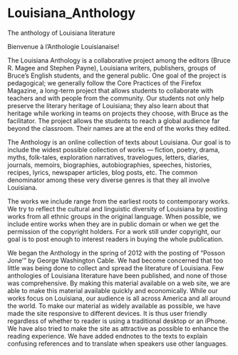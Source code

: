 # Louisiana_Anthology
The anthology of Louisiana literature

Bienvenue à l’Anthologie Louisianaise!

The Louisiana Anthology is a collaborative project among the editors (Bruce R. Magee and Stephen Payne), Louisiana writers, publishers, groups of Bruce’s English students, and the general public. One goal of the project is pedagogical; we generally follow the Core Practices of the Firefox Magazine, a long-term project that allows students to collaborate with teachers and with people from the community. Our students not only help preserve the literary heritage of Louisiana; they also learn about that heritage while working in teams on projects they choose, with Bruce as the facilitator. The project allows the students to reach a global audience far beyond the classroom. Their names are at the end of the works they edited.

The Anthology is an online collection of texts about Louisiana. Our goal is to include the widest possible collection of works — fiction, poetry, drama, myths, folk-tales, exploration narratives, travelogues, letters, diaries, journals, memoirs, biographies, autobiographies, speeches, histories, recipes, lyrics, newspaper articles, blog posts, etc. The common denominator among these very diverse genres is that they all involve Louisiana.

The works we include range from the earliest roots to contemporary works. We try to reflect the cultural and linguistic diversity of Louisiana by posting works from all ethnic groups in the original language. When possible, we include entire works when they are in public domain or when we get the permission of the copyright holders. For a work still under copyright, our goal is to post enough to interest readers in buying the whole publication.

We began the Anthology in the spring of 2012 with the posting of “Posson Jone’” by George Washington Cable. We had become concerned that too little was being done to collect and spread the literature of Louisiana. Few anthologies of Louisiana literature have been published, and none of those was comprehensive. By making this material available on a web site, we are able to make this material available quickly and economically. While our works focus on Louisiana, our audience is all across America and all around the world. To make our material as widely available as possible, we have made the site responsive to different devices. It is thus user friendly regardless of whether to reader is using a traditional desktop or an iPhone. We have also tried to make the site as attractive as possible to enhance the reading experience. We have added endnotes to the texts to explain confusing references and to translate when speakers use other languages.

